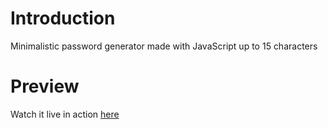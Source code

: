 # Introduction 

Minimalistic password generator made with JavaScript up to 15 characters



# Preview

Watch it live in action [here](https://jayxd1.github.io/Password-Generator/)
